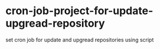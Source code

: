# cron-job-project-for-update-upgread-repository
set cron job for update and upgread repositories using script
